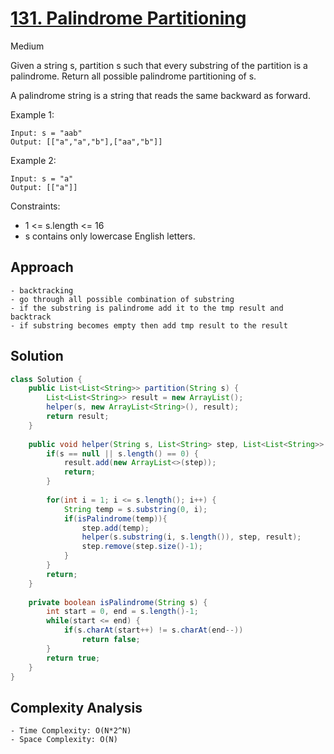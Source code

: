 # [131. Palindrome Partitioning](https://leetcode.com/problems/palindrome-partitioning/)
Medium


Given a string s, partition s such that every substring of the partition is a palindrome. Return all possible palindrome partitioning of s.

A palindrome string is a string that reads the same backward as forward.

 

Example 1:
```
Input: s = "aab"
Output: [["a","a","b"],["aa","b"]]
```
Example 2:
```
Input: s = "a"
Output: [["a"]]
 ```

Constraints:

- 1 <= s.length <= 16
- s contains only lowercase English letters.

## Approach
```
- backtracking
- go through all possible combination of substring
- if the substring is palindrome add it to the tmp result and backtrack
- if substring becomes empty then add tmp result to the result

```

## Solution
```java
class Solution {
    public List<List<String>> partition(String s) {
        List<List<String>> result = new ArrayList();
        helper(s, new ArrayList<String>(), result);
        return result;
    }
    
    public void helper(String s, List<String> step, List<List<String>> result) {
        if(s == null || s.length() == 0) {
            result.add(new ArrayList<>(step));
            return;
        }
        
        for(int i = 1; i <= s.length(); i++) {
            String temp = s.substring(0, i);
            if(isPalindrome(temp)){
                step.add(temp);
                helper(s.substring(i, s.length()), step, result);
                step.remove(step.size()-1);
            }
        }
        return;
    }
    
    private boolean isPalindrome(String s) {
        int start = 0, end = s.length()-1;
        while(start <= end) {
            if(s.charAt(start++) != s.charAt(end--))
                return false;
        }
        return true;
    }
}

```

## Complexity Analysis
```
- Time Complexity: O(N*2^N)
- Space Complexity: O(N)
```
